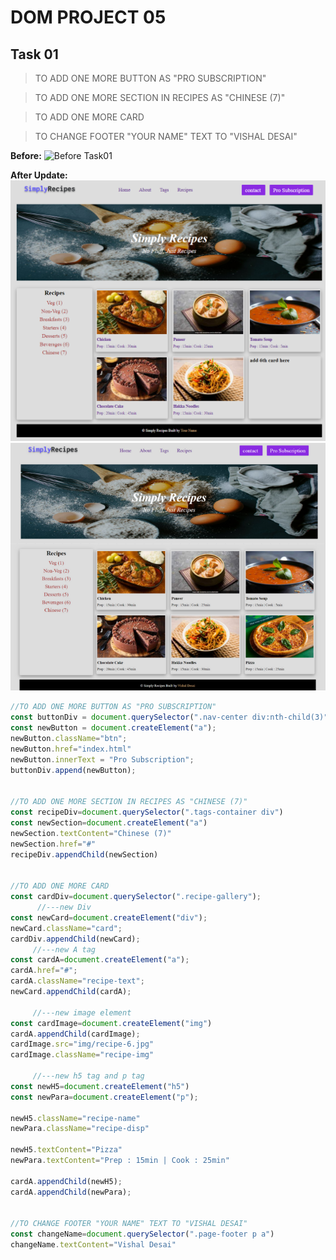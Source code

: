 # DOM PROJECT 05

## Task 01

> TO ADD ONE MORE BUTTON AS "PRO SUBSCRIPTION"

> TO ADD ONE MORE SECTION IN RECIPES AS "CHINESE (7)"

> TO ADD ONE MORE CARD 

> TO CHANGE FOOTER "YOUR NAME" TEXT TO "VISHAL DESAI" 

**Before:**
![Before Task01](./05_DOM%20Project/Output/before.png)

**After Update:**
![After Task01](./05_DOM%20Project/Output/DOM%20P2%20SS.png)
![After Task01](./05_DOM%20Project/Output/after05.png)


```js
//TO ADD ONE MORE BUTTON AS "PRO SUBSCRIPTION"
const buttonDiv = document.querySelector(".nav-center div:nth-child(3)");
const newButton = document.createElement("a");
newButton.className="btn";
newButton.href="index.html"
newButton.innerText = "Pro Subscription";
buttonDiv.append(newButton);


//TO ADD ONE MORE SECTION IN RECIPES AS "CHINESE (7)"
const recipeDiv=document.querySelector(".tags-container div")
const newSection=document.createElement("a") 
newSection.textContent="Chinese (7)"
newSection.href="#"
recipeDiv.appendChild(newSection)


//TO ADD ONE MORE CARD
const cardDiv=document.querySelector(".recipe-gallery");
      //---new Div
const newCard=document.createElement("div");
newCard.className="card";
cardDiv.appendChild(newCard);
     //---new A tag
const cardA=document.createElement("a");
cardA.href="#";
cardA.className="recipe-text";
newCard.appendChild(cardA);

     //---new image element
const cardImage=document.createElement("img")
cardA.appendChild(cardImage);
cardImage.src="img/recipe-6.jpg"
cardImage.className="recipe-img"
 
     //---new h5 tag and p tag
const newH5=document.createElement("h5")
const newPara=document.createElement("p");

newH5.className="recipe-name"
newPara.className="recipe-disp"

newH5.textContent="Pizza"
newPara.textContent="Prep : 15min | Cook : 25min"

cardA.appendChild(newH5);
cardA.appendChild(newPara);


//TO CHANGE FOOTER "YOUR NAME" TEXT TO "VISHAL DESAI"
const changeName=document.querySelector(".page-footer p a")
changeName.textContent="Vishal Desai"
